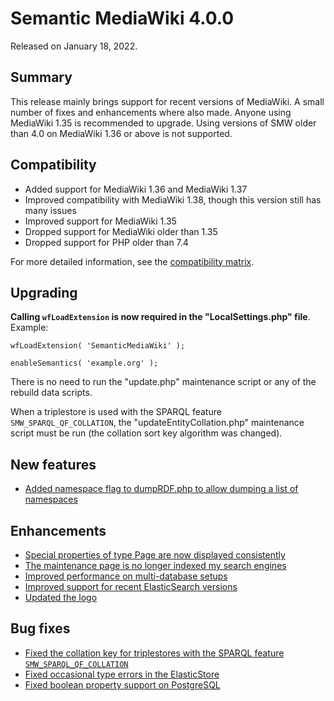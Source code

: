 # Semantic MediaWiki 4.0.0

Released on January 18, 2022.

## Summary

This release mainly brings support for recent versions of MediaWiki.
A small number of fixes and enhancements where also made. Anyone using MediaWiki 1.35
is recommended to upgrade. Using versions of SMW older than 4.0 on MediaWiki 1.36 or
above is not supported.

## Compatibility

* Added support for MediaWiki 1.36 and MediaWiki 1.37
* Improved compatibility with MediaWiki 1.38, though this version still has many issues
* Improved support for MediaWiki 1.35
* Dropped support for MediaWiki older than 1.35
* Dropped support for PHP older than 7.4

For more detailed information, see the [compatibility matrix](../COMPATIBILITY.md#compatibility).

## Upgrading

**Calling `wfLoadExtension` is now required in the "LocalSettings.php" file**. Example:

```
wfLoadExtension( 'SemanticMediaWiki' );
```
```
enableSemantics( 'example.org' );
```

There is no need to run the "update.php" maintenance script or any of the rebuild data scripts.

When a triplestore is used with the SPARQL feature `SMW_SPARQL_QF_COLLATION`, the "updateEntityCollation.php"
maintenance script must be run (the collation sort key algorithm was changed).

## New features

* [Added namespace flag to dumpRDF.php to allow dumping a list of namespaces](https://github.com/SemanticMediaWiki/SemanticMediaWiki/issues/5031)

## Enhancements

* [Special properties of type Page are now displayed consistently](https://github.com/SemanticMediaWiki/SemanticMediaWiki/pull/5111)
* [The maintenance page is no longer indexed my search engines](https://github.com/SemanticMediaWiki/SemanticMediaWiki/pull/4967)
* [Improved performance on multi-database setups](https://github.com/SemanticMediaWiki/SemanticMediaWiki/pull/5002)
* [Improved support for recent ElasticSearch versions](https://github.com/SemanticMediaWiki/SemanticMediaWiki/pull/4976)
* [Updated the logo](https://github.com/SemanticMediaWiki/SemanticMediaWiki/pull/5013)

## Bug fixes

* [Fixed the collation key for triplestores with the SPARQL feature `SMW_SPARQL_QF_COLLATION`](https://github.com/SemanticMediaWiki/SemanticMediaWiki/pull/4997)
* [Fixed occasional type errors in the ElasticStore](https://github.com/SemanticMediaWiki/SemanticMediaWiki/pull/5033)
* [Fixed boolean property support on PostgreSQL](https://github.com/SemanticMediaWiki/SemanticMediaWiki/pull/5098)
